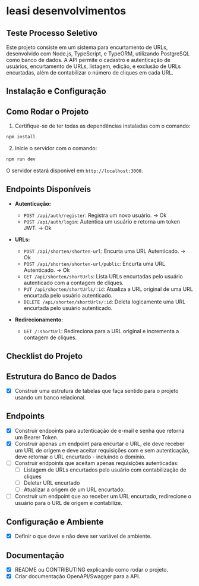 # leasi desenvolvimentos

## Teste Processo Seletivo

Este projeto consiste em um sistema para encurtamento de URLs, desenvolvido com Node.js, TypeScript, e TypeORM, utilizando PostgreSQL como banco de dados. A API permite o cadastro e autenticação de usuários, encurtamento de URLs, listagem, edição, e exclusão de URLs encurtadas, além de contabilizar o número de cliques em cada URL.

## **Instalação e Configuração**

## **Como Rodar o Projeto**

1. Certifique-se de ter todas as dependências instaladas com o comando:

```bash
npm install
```

2. Inicie o servidor com o comando:

```bash
npm run dev
```

O servidor estará disponível em `http://localhost:3000`.

## **Endpoints Disponíveis**

- **Autenticação:**

  - `POST /api/auth/register`: Registra um novo usuário. -> Ok
  - `POST /api/auth/login`: Autentica um usuário e retorna um token JWT. -> Ok

- **URLs:**

  - `POST /api/shorten/shorten-url`: Encurta uma URL Autenticado. -> Ok
  - `POST /api/shorten/shorten-url/public`: Encurta uma URL Autenticado. -> Ok
  - `GET /api/shorten/shortUrls`: Lista URLs encurtadas pelo usuário autenticado com a contagem de cliques.
  - `PUT /api/shorten/shortUrls/:id`: Atualiza a URL original de uma URL encurtada pelo usuário autenticado.
  - `DELETE /api/shorten/shortUrls/:id`: Deleta logicamente uma URL encurtada pelo usuário autenticado.

- **Redirecionamento:**
  - `GET /:shortUrl`: Redireciona para a URL original e incrementa a contagem de cliques.

## Checklist do Projeto

## Estrutura do Banco de Dados

- [x] Construir uma estrutura de tabelas que faça sentido para o projeto usando um banco relacional.

## Endpoints

- [x] Construir endpoints para autenticação de e-mail e senha que retorna um Bearer Token.
- [x] Construir apenas um endpoint para encurtar o URL, ele deve receber um URL de origem e deve aceitar requisições com e sem autenticação, deve retornar o URL encurtado - incluindo o domínio.
- [ ] Construir endpoints que aceitam apenas requisições autenticadas:
  - [ ] Listagem de URLs encurtados pelo usuário com contabilização de cliques
  - [ ] Deletar URL encurtado
  - [ ] Atualizar a origem de um URL encurtado.
- [ ] Construir um endpoint que ao receber um URL encurtado, redirecione o usuário para o URL de origem e contabilize.

## Configuração e Ambiente

- [x] Definir o que deve e não deve ser variável de ambiente.

## Documentação

- [x] README ou CONTRIBUTING explicando como rodar o projeto.
- [x] Criar documentação OpenAPI/Swagger para a API.
